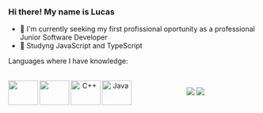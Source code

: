 ### Hi there! My name is Lucas

- 🔭 I'm currently seeking my first profissional oportunity as a professional Junior Software Developer 
- 🌱 Studyng JavaScript and TypeScript

Languages where I have knowledge:
<div align="center" style="display: inline_block"><br>    
  <i class="devicon-javascript-plain colored"></i>
  <img align="left" height="50" width="60" src="https://cdn.jsdelivr.net/gh/devicons/devicon/icons/javascript/javascript-original.svg" />
  <img align="left" height="50" width="60" src="https://cdn.jsdelivr.net/gh/devicons/devicon/icons/typescript/typescript-original.svg" />
  <img align="left" alt="C++" height="50" width="60" src="https://cdn.jsdelivr.net/gh/devicons/devicon/icons/c/c-original.svg" />
  <img align="left" alt="Java" height="50" width="60" src="https://cdn.jsdelivr.net/gh/devicons/devicon/icons/java/java-original.svg" />
</div>



<div align="center"> 
 
  <a href = "mailto:lucaszambiazzi194@gmail.com"><img src="https://img.shields.io/badge/-Gmail-%23333?style=for-the-badge&logo=gmail&logoColor=white" target="_blank"></a>
  <a href="https://www.linkedin.com/in/lucas-zambiazzi-brandino-724555239/" target="_blank"><img src="https://img.shields.io/badge/-LinkedIn-%230077B5?style=for-the-badge&logo=linkedin&logoColor=white" target="_blank"></a> 
  
 </div>
